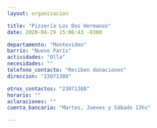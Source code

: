 ```yaml
---
layout: organizacion

title: "Pizzería Los Dos Hermanos"
date: 2020-04-29 15:06:43 -0300

departamento: "Montevideo"
barrio: "Nuevo París"
actividades: "Olla"
necesidades: ""
telefono_contacto: "Reciben donaciones"
direccion: "23071388"

otros_contactos: "23071388"
horario: ""
aclaraciones: ""
cuenta_bancaria: "Martes, Jueves y Sábado 13hs"

---
```

